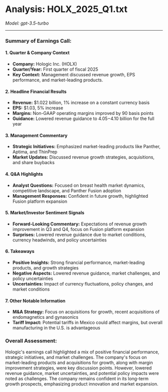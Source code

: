 # Analysis: HOLX_2025_Q1.txt

*Model: gpt-3.5-turbo*

---

### Summary of Earnings Call:

#### 1. **Quarter & Company Context**
   - **Company:** Hologic Inc. (HOLX)
   - **Quarter/Year:** First quarter of fiscal 2025
   - **Key Context:** Management discussed revenue growth, EPS performance, and market-leading products.

#### 2. **Headline Financial Results**
   - **Revenue:** $1.022 billion, 1% increase on a constant currency basis
   - **EPS:** $1.03, 5% increase
   - **Margins:** Non-GAAP operating margins improved by 90 basis points
   - **Guidance:** Lowered revenue guidance to $4.05-$4.10 billion for the full year

#### 3. **Management Commentary**
   - **Strategic Initiatives:** Emphasized market-leading products like Panther, Aptima, and ThinPrep
   - **Market Updates:** Discussed revenue growth strategies, acquisitions, and share buybacks

#### 4. **Q&A Highlights**
   - **Analyst Questions:** Focused on breast health market dynamics, competitive landscape, and Panther Fusion adoption
   - **Management Responses:** Confident in future growth, highlighted Fusion platform expansion

#### 5. **Market/Investor Sentiment Signals**
   - **Forward-Looking Commentary:** Expectations of revenue growth improvement in Q3 and Q4, focus on Fusion platform expansion
   - **Surprises:** Lowered revenue guidance due to market conditions, currency headwinds, and policy uncertainties

#### 6. **Takeaways**
   - **Positive Insights:** Strong financial performance, market-leading products, and growth strategies
   - **Negative Aspects:** Lowered revenue guidance, market challenges, and policy uncertainties
   - **Uncertainties:** Impact of currency fluctuations, policy changes, and market conditions

#### 7. **Other Notable Information**
   - **M&A Strategy:** Focus on acquisitions for growth, recent acquisitions of endomagnetics and gynasonics
   - **Tariff Impact:** Potential tariffs in Mexico could affect margins, but overall manufacturing in the U.S. is advantageous

### Overall Assessment:
Hologic's earnings call highlighted a mix of positive financial performance, strategic initiatives, and market challenges. The company's focus on market-leading products and acquisitions for growth, along with margin improvement strategies, were key discussion points. However, lowered revenue guidance, market uncertainties, and potential policy impacts were noted as challenges. The company remains confident in its long-term growth prospects, emphasizing product innovation and market expansion.